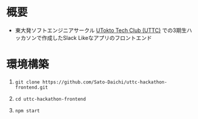 # 概要

- 東大発ソフトエンジニアサークル [UTokto Tech Club (UTTC)](https://uttechclub.studio.site/) での3期生ハッカソンで作成したSlack Likeなアプリのフロントエンド

# 環境構築

1. `git clone https://github.com/Sato-Daichi/uttc-hackathon-frontend.git`

2. `cd uttc-hackathon-frontend`

3. `npm start`
